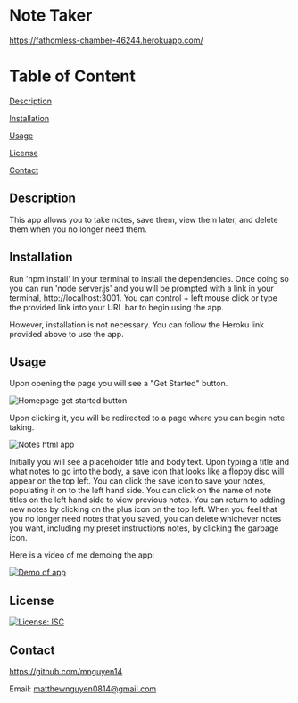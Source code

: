 # Note Taker

https://fathomless-chamber-46244.herokuapp.com/

# Table of Content
[Description](#Description)

[Installation](#Installation)

[Usage](#Usage)

[License](#License)

[Contact](#Contact)

## Description
This app allows you to take notes, save them, view them later, and delete them when you no longer need them.

## Installation
Run 'npm install' in your terminal to install the dependencies. Once doing so you can run 'node server.js' and you will be prompted with a link in your terminal, 
http://localhost:3001. You can control + left mouse click or type the provided link into your URL bar to begin using the app.

However, installation is not necessary. You can follow the Heroku link provided above to use the app.

## Usage
Upon opening the page you will see a "Get Started" button. 

![Homepage get started button](https://i.gyazo.com/c9b4b32eb9c002c0ff4fb2819882160d.png)

Upon clicking it, you will be redirected to a page where you can begin note taking.

![Notes html app](https://i.gyazo.com/15c6417c06f14bd9d16794a474625ab5.png)

Initially you will see a placeholder title and body text. Upon typing a title and what notes to go into the body, a save icon that looks like a floppy disc will appear on the top left. You can click the save icon to save your notes, populating it on to the left hand side. You can click on the name of note titles on the left hand side to view previous notes. You can return to adding new notes by clicking on the plus icon on the top left. When you feel that you no longer need notes that you saved, you can delete whichever notes you want, including my preset instructions notes, by clicking the garbage icon.

Here is a video of me demoing the app:

[![Demo of app](https://i9.ytimg.com/vi/BPF0G7H-Ufg/mq1.jpg?sqp=CISD6osG&rs=AOn4CLBYIjSxLwFVuWzVXi9hVCFJserz2g)](https://www.youtube.com/watch?v=BPF0G7H-Ufg)

## License
[![License: ISC](https://img.shields.io/badge/License-ISC-yellow.svg)](https://opensource.org/licenses/ISC)

## Contact
https://github.com/mnguyen14

Email: matthewnguyen0814@gmail.com